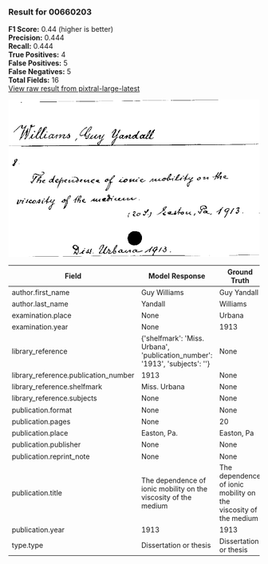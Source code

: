 ### Result for 00660203
**F1 Score:** 0.44 (higher is better)<br>**Precision:** 0.444<br>**Recall:** 0.444<br>**True Positives:** 4<br>**False Positives:** 5<br>**False Negatives:** 5<br>**Total Fields:** 16<br>[View raw result from pixtral-large-latest](https://github.com/RISE-UNIBAS/humanities_data_benchmark/blob/main/results/2025-09-02/T0159/request_T0159_00660203.json)

<img src="https://github.com/RISE-UNIBAS/humanities_data_benchmark/blob/main/benchmarks/zettelkatalog/images/00660203.jpg?raw=true" alt="00660203" width="600px">

| Field | Model Response | Ground Truth | Fuzzy Score | Match |
|-------|----------------|--------------|-------------|-------|
| author.first_name | Guy Williams | Guy Yandall | 0.522 | ❌ |
| author.last_name | Yandall | Williams | 0.267 | ❌ |
| examination.place | None | Urbana | 0.000 | ❌ |
| examination.year | None | 1913 | 0.000 | ❌ |
| library_reference | {'shelfmark': 'Miss. Urbana', 'publication_number': '1913', 'subjects': ''} | None | 0.000 | ❌ |
| library_reference.publication_number | 1913 | None | 0.000 | ❌ |
| library_reference.shelfmark | Miss. Urbana | None | 0.000 | ❌ |
| library_reference.subjects | None | None | 1.000 | ✅ |
| publication.format | None | None | 1.000 | ✅ |
| publication.pages | None | 20 | 0.000 | ❌ |
| publication.place | Easton, Pa. | Easton, Pa | 0.952 | ✅ |
| publication.publisher | None | None | 1.000 | ✅ |
| publication.reprint_note | None | None | 1.000 | ✅ |
| publication.title | The dependence of ionic mobility on the viscosity of the medium | The dependence of ionic mobility on the viscosity of the medium | 1.000 | ✅ |
| publication.year | 1913 | 1913 | 1.000 | ✅ |
| type.type | Dissertation or thesis | Dissertation or thesis | 1.000 | ✅ |
